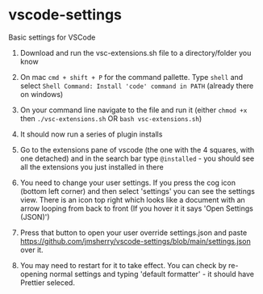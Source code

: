 # vscode-settings

Basic settings for VSCode

1. Download and run the vsc-extensions.sh file to a directory/folder you know 
2. On mac `cmd + shift + P` for the command pallette. Type `shell` and select `Shell Command: Install 'code' command in PATH` (already there on windows)
3. On your command line navigate to the file and run it (either `chmod +x` then `./vsc-extensions.sh` OR `bash vsc-extensions.sh`)
4. It should now run a series of plugin installs
5. Go to the extensions pane of vscode (the one with the 4 squares, with one detached) and in the search bar type `@installed` - you should see all the extensions you just installed in there

6. You need to change your user settings. If you press the cog icon (bottom left corner) and then select 'settings' you can see the settings view. There is an icon top right which looks like a document with an arrow looping from back to front (If you hover it it says 'Open Settings (JSON)')
7. Press that button to open your user override settings.json and paste https://github.com/jmsherry/vscode-settings/blob/main/settings.json over it. 
8. You may need to restart for it to take effect. You can check by re-opening normal settings and typing 'default formatter' - it should have Prettier seleced.
